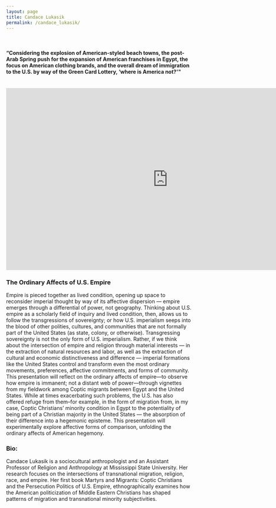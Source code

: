 ```yaml
---
layout: page
title: Candace Lukasik
permalink: /candace_lukasik/
---
```

<br>
<h4>“Considering the explosion of American-styled beach towns, the post-Arab Spring push for the expansion of American franchises in Egypt, the focus on American clothing brands, and the overall dream of immigration to the U.S. by way of the Green Card Lottery, ‘where is America not?'"</h4>
<br>

<iframe width="876" height="493" src="https://www.youtube.com/embed/3FfMVZJR0dM" title="Cali Coast | California Dreaming" frameborder="0" allow="accelerometer; autoplay; clipboard-write; encrypted-media; gyroscope; picture-in-picture; web-share" allowfullscreen></iframe>

<h3>The Ordinary Affects of U.S. Empire</h3>

<p>Empire is pieced together as lived condition, opening up space to reconsider imperial thought by way of its affective dispersion — empire emerges through a differential of power, not geography. Thinking about U.S. empire as a scholarly field of inquiry and lived condition, then, allows us to follow the transgressions of sovereignty; or how U.S. imperialism seeps into the blood of other polities, cultures, and communities that are not formally part of the United States (as state, colony, or otherwise). Transgressing sovereignty is not the only form of U.S. imperialism. Rather, if we think about the intersection of empire and religion through material interests — in the extraction of natural resources and labor, as well as the extraction of cultural and economic distinctiveness and difference — imperial formations like the United States control and transform even the most ordinary movements, preferences, affective commitments, and forms of community. This presentation will reflect on the ordinary affects of empire—to observe how empire is immanent; not a distant web of power—through vignettes from my fieldwork among Coptic migrants between Egypt and the United States. While at times exacerbating such problems, the U.S. has also offered refuge from them–for example, in the form of migration from, in my case, Coptic Christians’ minority condition in Egypt to the potentiality of being part of a Christian majority in the United States — the absorption of their difference into a hegemonic episteme. This presentation will experimentally explore affective forms of comparison, unfolding the ordinary affects of American hegemony.</p>

<h3>Bio:</h3>
<p>Candace Lukasik is a sociocultural anthropologist and an Assistant Professor of Religion and Anthropology at Mississippi State University. Her research focuses on the intersections of transnational migration, religion, race, and empire. Her first book Martyrs and Migrants: Coptic Christians and the Persecution Politics of U.S. Empire, ethnographically examines how the American politicization of Middle Eastern Christians has shaped patterns of migration and transnational minority subjectivities.</p>